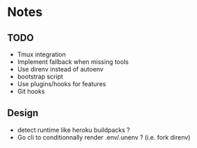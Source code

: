 # Notes

## TODO

- Tmux integration
- Implement fallback when missing tools
- Use direnv instead of autoenv
- bootstrap script
- Use plugins/hooks for features
- Git hooks


## Design

- detect runtime like heroku buildpacks ?
- Go cli to conditionnally render .env/.unenv ? (i.e. fork direnv)
